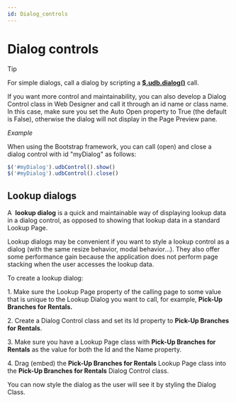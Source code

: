 ```yaml
---
id: Dialog_controls
---
```


# Dialog controls

> [!TIP]
> For simple dialogs, call a dialog by scripting a [**$.udb.dialog()**](https://developer.usoft.com/documentation/100doc/index.html?us__dialog().htm) call.

If you want more control and maintainability, you can also develop a Dialog Control class in Web Designer and call it through an id name or class name. In this case, make sure you set the Auto Open property to True (the default is False), otherwise the dialog will not display in the Page Preview pane.

*Example*

When using the Bootstrap framework, you can call (open) and close a dialog control with id "myDialog" as follows:

```js
$('#myDialog').udbControl().show()
$('#myDialog').udbControl().close()

```

## Lookup dialogs

A  **lookup dialog** is a quick and maintainable way of displaying lookup data in a dialog control, as opposed to showing that lookup data in a standard Lookup Page.

Lookup dialogs may be convenient if you want to style a lookup control as a dialog (with the same resize behavior, modal behavior...). They also offer some performance gain because the application does not perform page stacking when the user accesses the lookup data.

To create a lookup dialog:

1. Make sure the Lookup Page property of the calling page to some value that is unique to the Lookup Dialog you want to call, for example, **Pick-Up Branches for Rentals.**

2. Create a Dialog Control class and set its Id property to **Pick-Up Branches for Rentals**.

3. Make sure you have a Lookup Page class with **Pick-Up Branches for Rentals** as the value for both the Id and the Name property.

4. Drag (embed) the **Pick-Up Branches for Rentals** Lookup Page class into the **Pick-Up Branches for Rentals** Dialog Control class.

You can now style the dialog as the user will see it by styling the Dialog Class.